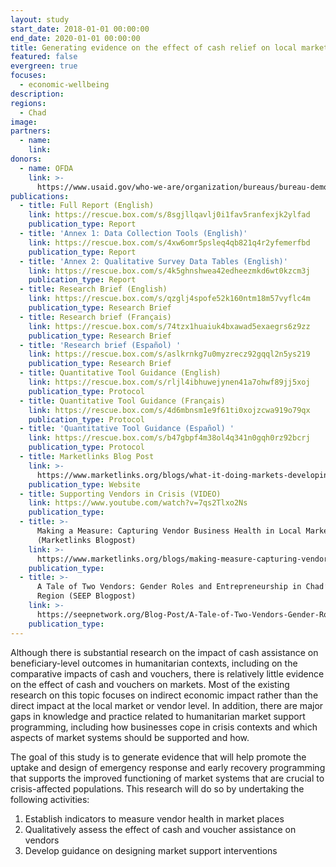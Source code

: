 ```yaml
---
layout: study
start_date: 2018-01-01 00:00:00
end_date: 2020-01-01 00:00:00
title: Generating evidence on the effect of cash relief on local markets
featured: false
evergreen: true
focuses:
  - economic-wellbeing
description:
regions:
  - Chad
image:
partners:
  - name:
    link:
donors:
  - name: OFDA
    link: >-
      https://www.usaid.gov/who-we-are/organization/bureaus/bureau-democracy-conflict-and-humanitarian-assistance/office-us
publications:
  - title: Full Report (English)
    link: https://rescue.box.com/s/8sgjllqavlj0i1fav5ranfexjk2ylfad
    publication_type: Report
  - title: 'Annex 1: Data Collection Tools (English)'
    link: https://rescue.box.com/s/4xw6omr5psleq4qb821q4r2yfemerfbd
    publication_type: Report
  - title: 'Annex 2: Qualitative Survey Data Tables (English)'
    link: https://rescue.box.com/s/4k5ghnshwea42edheezmkd6wt0kzcm3j
    publication_type: Report
  - title: Research Brief (English)
    link: https://rescue.box.com/s/qzglj4spofe52k160ntm18m57vyflc4m
    publication_type: Research Brief
  - title: Research brief (Français)
    link: https://rescue.box.com/s/74tzx1huaiuk4bxawad5exaegrs6z9zz
    publication_type: Research Brief
  - title: 'Research brief (Español) '
    link: https://rescue.box.com/s/aslkrnkg7u0myzrecz92gqql2n5ys219
    publication_type: Research Brief
  - title: Quantitative Tool Guidance (English)
    link: https://rescue.box.com/s/rljl4ibhuwejynen41a7ohwf89jj5xoj
    publication_type: Protocol
  - title: Quantitative Tool Guidance (Français)
    link: https://rescue.box.com/s/4d6mbnsm1e9f61ti0xojzcwa919o79qx
    publication_type: Protocol
  - title: 'Quantitative Tool Guidance (Español) '
    link: https://rescue.box.com/s/b47gbpf4m38ol4q341n0gqh0rz92bcrj
    publication_type: Protocol
  - title: Marketlinks Blog Post
    link: >-
      https://www.marketlinks.org/blogs/what-it-doing-markets-developing-tools-and-guidance-understand-and-influence-effects
    publication_type: Website
  - title: Supporting Vendors in Crisis (VIDEO)
    link: https://www.youtube.com/watch?v=7qs2Tlxo2Ns
    publication_type:
  - title: >-
      Making a Measure: Capturing Vendor Business Health in Local Markets
      (Marketlinks Blogpost)
    link: >-
      https://www.marketlinks.org/blogs/making-measure-capturing-vendor-business-health-local-markets
    publication_type:
  - title: >-
      A Tale of Two Vendors: Gender Roles and Entrepreneurship in Chad’s Lake
      Region (SEEP Blogpost)
    link: >-
      https://seepnetwork.org/Blog-Post/A-Tale-of-Two-Vendors-Gender-Roles-and-Entrepreneurship-in-Chad-s-Lake-Region
    publication_type:
---
```


Although there is substantial research on the impact of cash assistance on beneficiary-level outcomes in humanitarian contexts, including on the comparative impacts of cash and vouchers, there is relatively little evidence on the effect of cash and vouchers on markets. Most of the existing research on this topic focuses on indirect economic impact rather than the direct impact at the local market or vendor level. In addition, there are major gaps in knowledge and practice related to humanitarian market support programming, including how businesses cope in crisis contexts and which aspects of market systems should be supported and how.&nbsp;

The goal of this study is to generate evidence that will help promote the uptake and design of emergency response and early recovery programming that supports the improved functioning of market systems that are crucial to crisis-affected populations. This research will do so by undertaking the following activities:&nbsp;

1. Establish indicators to measure vendor health in market places&nbsp;
2. Qualitatively assess the effect of cash and voucher assistance on vendors&nbsp;
3. Develop guidance on designing market support interventions&nbsp;
